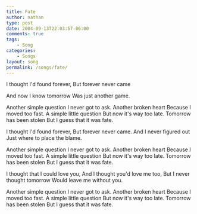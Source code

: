 ```yaml
---
title: Fate
author: nathan
type: post
date: 2004-09-13T22:03:57-06:00
comments: true
tags:
    - Song
categories:
    - Songs
layout: song
permalink: /songs/fate/
---
```

I thought I'd found forever,
But forever never came
<!--more-->
And now I know tomorrow
Was just another game.

Another simple question
I never got to ask.
Another broken heart
Because I moved too fast.
A simple little question
But now it's way too late.
Tomorrow has been stolen
But I guess that it was fate.

I thought I'd found forever,
But forever never came.
And I never figured out
Just where to place the blame.

Another simple question
I never got to ask.
Another broken heart
Because I moved too fast.
A simple little question
But now it's way too late.
Tomorrow has been stolen
But I guess that it was fate.

I thought that I could love you,
And I thought you'd love me too,
But I never thought tomorrow
Would leave me without you.

Another simple question
I never got to ask.
Another broken heart
Because I moved too fast.
A simple little question
But now it's way too late.
Tomorrow has been stolen
But I guess that it was fate.

